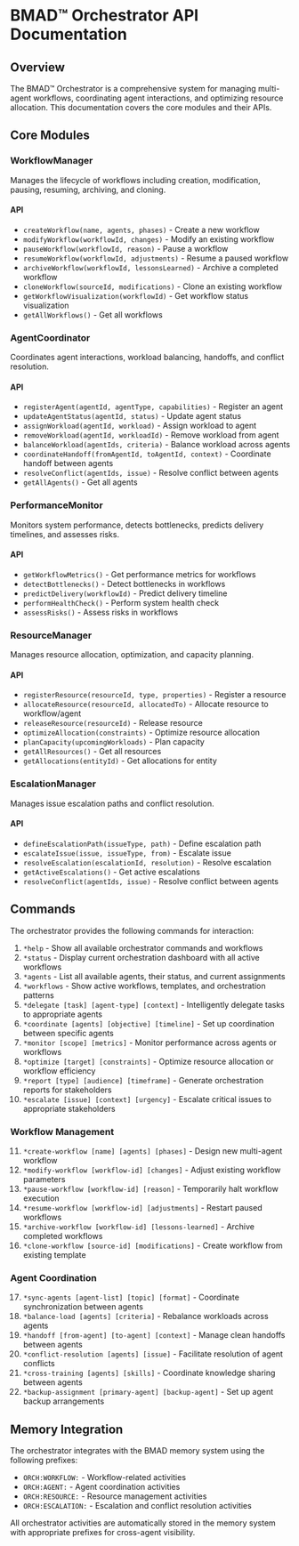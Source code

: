 # BMAD™ Orchestrator API Documentation

## Overview

The BMAD™ Orchestrator is a comprehensive system for managing multi-agent workflows, coordinating agent interactions, and optimizing resource allocation. This documentation covers the core modules and their APIs.

## Core Modules

### WorkflowManager

Manages the lifecycle of workflows including creation, modification, pausing, resuming, archiving, and cloning.

#### API

- `createWorkflow(name, agents, phases)` - Create a new workflow
- `modifyWorkflow(workflowId, changes)` - Modify an existing workflow
- `pauseWorkflow(workflowId, reason)` - Pause a workflow
- `resumeWorkflow(workflowId, adjustments)` - Resume a paused workflow
- `archiveWorkflow(workflowId, lessonsLearned)` - Archive a completed workflow
- `cloneWorkflow(sourceId, modifications)` - Clone an existing workflow
- `getWorkflowVisualization(workflowId)` - Get workflow status visualization
- `getAllWorkflows()` - Get all workflows

### AgentCoordinator

Coordinates agent interactions, workload balancing, handoffs, and conflict resolution.

#### API

- `registerAgent(agentId, agentType, capabilities)` - Register an agent
- `updateAgentStatus(agentId, status)` - Update agent status
- `assignWorkload(agentId, workload)` - Assign workload to agent
- `removeWorkload(agentId, workloadId)` - Remove workload from agent
- `balanceWorkload(agentIds, criteria)` - Balance workload across agents
- `coordinateHandoff(fromAgentId, toAgentId, context)` - Coordinate handoff between agents
- `resolveConflict(agentIds, issue)` - Resolve conflict between agents
- `getAllAgents()` - Get all agents

### PerformanceMonitor

Monitors system performance, detects bottlenecks, predicts delivery timelines, and assesses risks.

#### API

- `getWorkflowMetrics()` - Get performance metrics for workflows
- `detectBottlenecks()` - Detect bottlenecks in workflows
- `predictDelivery(workflowId)` - Predict delivery timeline
- `performHealthCheck()` - Perform system health check
- `assessRisks()` - Assess risks in workflows

### ResourceManager

Manages resource allocation, optimization, and capacity planning.

#### API

- `registerResource(resourceId, type, properties)` - Register a resource
- `allocateResource(resourceId, allocatedTo)` - Allocate resource to workflow/agent
- `releaseResource(resourceId)` - Release resource
- `optimizeAllocation(constraints)` - Optimize resource allocation
- `planCapacity(upcomingWorkloads)` - Plan capacity
- `getAllResources()` - Get all resources
- `getAllocations(entityId)` - Get allocations for entity

### EscalationManager

Manages issue escalation paths and conflict resolution.

#### API

- `defineEscalationPath(issueType, path)` - Define escalation path
- `escalateIssue(issue, issueType, from)` - Escalate issue
- `resolveEscalation(escalationId, resolution)` - Resolve escalation
- `getActiveEscalations()` - Get active escalations
- `resolveConflict(agentIds, issue)` - Resolve conflict between agents

## Commands

The orchestrator provides the following commands for interaction:

1. `*help` - Show all available orchestrator commands and workflows
2. `*status` - Display current orchestration dashboard with all active workflows
3. `*agents` - List all available agents, their status, and current assignments
4. `*workflows` - Show active workflows, templates, and orchestration patterns
5. `*delegate [task] [agent-type] [context]` - Intelligently delegate tasks to appropriate agents
6. `*coordinate [agents] [objective] [timeline]` - Set up coordination between specific agents
7. `*monitor [scope] [metrics]` - Monitor performance across agents or workflows
8. `*optimize [target] [constraints]` - Optimize resource allocation or workflow efficiency
9. `*report [type] [audience] [timeframe]` - Generate orchestration reports for stakeholders
10. `*escalate [issue] [context] [urgency]` - Escalate critical issues to appropriate stakeholders

### Workflow Management

11. `*create-workflow [name] [agents] [phases]` - Design new multi-agent workflow
12. `*modify-workflow [workflow-id] [changes]` - Adjust existing workflow parameters
13. `*pause-workflow [workflow-id] [reason]` - Temporarily halt workflow execution
14. `*resume-workflow [workflow-id] [adjustments]` - Restart paused workflows
15. `*archive-workflow [workflow-id] [lessons-learned]` - Archive completed workflows
16. `*clone-workflow [source-id] [modifications]` - Create workflow from existing template

### Agent Coordination

17. `*sync-agents [agent-list] [topic] [format]` - Coordinate synchronization between agents
18. `*balance-load [agents] [criteria]` - Rebalance workloads across agents
19. `*handoff [from-agent] [to-agent] [context]` - Manage clean handoffs between agents
20. `*conflict-resolution [agents] [issue]` - Facilitate resolution of agent conflicts
21. `*cross-training [agents] [skills]` - Coordinate knowledge sharing between agents
22. `*backup-assignment [primary-agent] [backup-agent]` - Set up agent backup arrangements

## Memory Integration

The orchestrator integrates with the BMAD memory system using the following prefixes:

- `ORCH:WORKFLOW:` - Workflow-related activities
- `ORCH:AGENT:` - Agent coordination activities
- `ORCH:RESOURCE:` - Resource management activities
- `ORCH:ESCALATION:` - Escalation and conflict resolution activities

All orchestrator activities are automatically stored in the memory system with appropriate prefixes for cross-agent visibility.